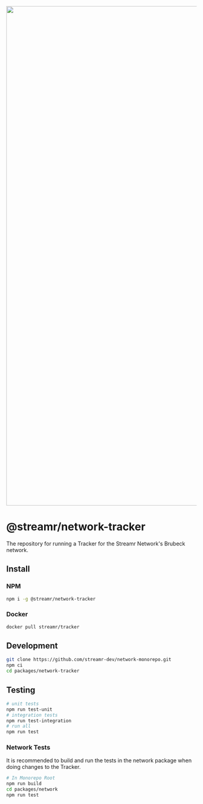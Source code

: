 <p align="center">
  <a href="https://streamr.network">
    <img alt="Streamr" src="https://raw.githubusercontent.com/streamr-dev/network-monorepo/main/packages/client/readme-header.png" width="1320" />
  </a>
</p>

# @streamr/network-tracker

The repository for running a Tracker for the Streamr Network's Brubeck network.

## Install

### NPM

```bash
npm i -g @streamr/network-tracker
```

### Docker

```bash
docker pull streamr/tracker
```

## Development

```bash
git clone https://github.com/streamr-dev/network-monorepo.git
npm ci
cd packages/network-tracker
```

## Testing

```bash
# unit tests
npm run test-unit
# integration tests
npm run test-integration
# run all
npm run test
```

### Network Tests
It is recommended to build and run the tests in the network package when doing changes to the Tracker.

```bash
# In Monorepo Root
npm run build
cd packages/network
npm run test
```
